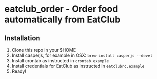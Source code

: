 # eatclub_order - Order food automatically from EatClub

## Installation

1. Clone this repo in your $HOME
2. Install casperjs, for example in OSX: `brew install casperjs --devel`
3. Install crontab as instructed in `crontab.example`
4. Install credentials for EatClub as instructed in `eatclubrc.example`
5. Ready!
